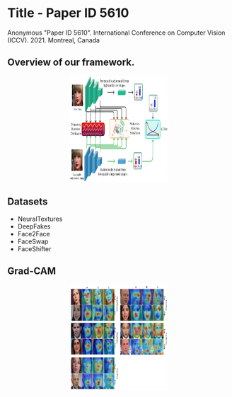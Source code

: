 # Title - Paper ID 5610
Anonymous "Paper ID 5610".  International Conference on Computer Vision (ICCV). 2021. Montreal, Canada

## Overview of our framework.
<p align="center">
    <img src='./images/overall_pipeline-min.png' width="220" height="240"  alt="overall pipeline">
<p>

## Datasets
* NeuralTextures
* DeepFakes
* Face2Face
* FaceSwap
* FaceShifter

## Grad-CAM
<p align="center">
    <img src='./images/gradcam-min.png' width="220" height="240" alt="Grad-CAM">
<p>